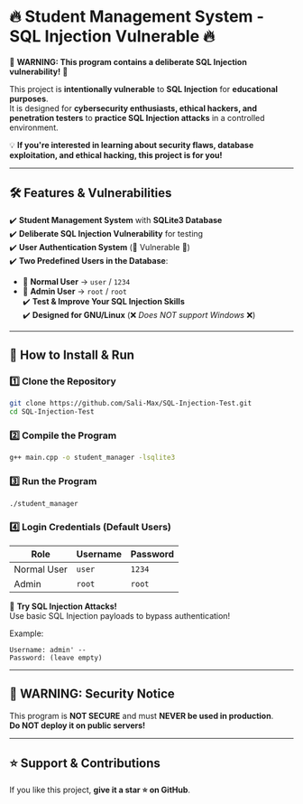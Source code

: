 # 🔥 Student Management System - SQL Injection Vulnerable 🔥  

🚨 **WARNING: This program contains a deliberate SQL Injection vulnerability!** 🚨  

This project is **intentionally vulnerable** to **SQL Injection** for **educational purposes**.  
It is designed for **cybersecurity enthusiasts, ethical hackers, and penetration testers** to **practice SQL Injection attacks** in a controlled environment.  

💡 **If you're interested in learning about security flaws, database exploitation, and ethical hacking, this project is for you!**  

---

## 🛠️ **Features & Vulnerabilities**  

✔️ **Student Management System** with **SQLite3 Database**  
✔️ **Deliberate SQL Injection Vulnerability** for testing  
✔️ **User Authentication System** (🚨 Vulnerable 🚨)  
✔️ **Two Predefined Users in the Database**:  
   - 👤 **Normal User** → `user` / `1234`  
   - 🔑 **Admin User** → `root` / `root`  
✔️ **Test & Improve Your SQL Injection Skills**  
✔️ **Designed for GNU/Linux** (❌ *Does NOT support Windows* ❌)  

---

## 🚀 **How to Install & Run**  

### 1️⃣ **Clone the Repository**  
```bash
git clone https://github.com/Sali-Max/SQL-Injection-Test.git
cd SQL-Injection-Test
```

### 2️⃣ **Compile the Program**  
```bash
g++ main.cpp -o student_manager -lsqlite3
```

### 3️⃣ **Run the Program**  
```bash
./student_manager
```

### 4️⃣ **Login Credentials (Default Users)**  
| Role  | Username | Password |
|-------|---------|----------|
| Normal User | `user` | `1234` |
| Admin | `root` | `root` |

📌 **Try SQL Injection Attacks!**  
Use basic SQL Injection payloads to bypass authentication!  

Example:  
```
Username: admin' --  
Password: (leave empty)
```


---

## 🛑 **WARNING: Security Notice**  
This program is **NOT SECURE** and must **NEVER be used in production**.  
**Do NOT deploy it on public servers!**  

---

## ⭐ **Support & Contributions**  
If you like this project, **give it a star ⭐ on GitHub**.
